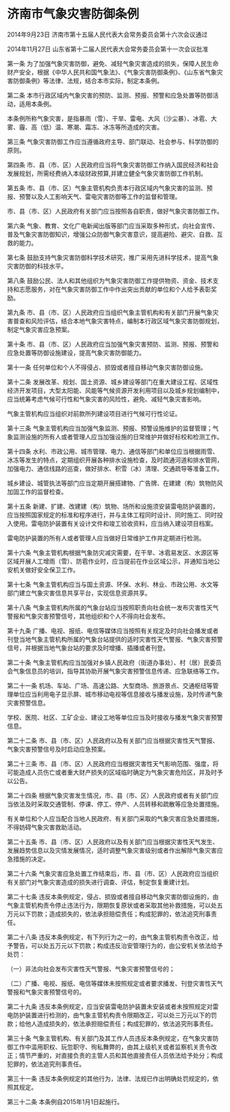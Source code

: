 # 济南市气象灾害防御条例

2014年9月23日 济南市第十五届人民代表大会常务委员会第十六次会议通过

2014年11月27日 山东省第十二届人民代表大会常务委员会第十一次会议批准

<!-- INFO END -->

第一条 为了加强气象灾害防御，避免、减轻气象灾害造成的损失，保障人民生命财产安全，根据《中华人民共和国气象法》、《气象灾害防御条例》、《山东省气象灾害防御条例》等法律、法规，结合本市实际，制定本条例。

第二条 本市行政区域内气象灾害的预防、监测、预报、预警和应急处置等防御活动，适用本条例。

本条例所称气象灾害，是指暴雨（雪）、干旱、雷电、大风（沙尘暴）、冰雹、大雾、霾、高（低）温、寒潮、霜冻、冰冻等所造成的灾害。

第三条 气象灾害防御工作应当遵循政府主导、部门联动、社会参与、科学防御的原则。

第四条 市、县（市、区）人民政府应当将气象灾害防御工作纳入国民经济和社会发展规划，所需经费纳入本级财政预算,并建立健全气象灾害防御工作机制。

第五条 市、县（市、区）气象主管机构负责本行政区域内气象灾害的监测、预报、预警以及人工影响天气、雷电灾害防御等工作的监督和管理。

市、县（市、区）人民政府有关部门应当按照各自职责，做好气象灾害防御工作。

第六条 气象、教育、文化广电新闻出版等部门应当采取多种形式，向社会宣传、普及气象灾害防御知识，增强公众防御气象灾害意识，提高避险、避灾、自救、互救的能力。

第七条 鼓励支持气象灾害防御科学技术研究，推广采用先进科学技术，提高气象灾害防御的科技水平。

第八条 鼓励公民、法人和其他组织为气象灾害防御工作提供物资、资金、技术支持和志愿服务，对在气象灾害防御工作中作出突出贡献的单位和个人给予表彰奖励。

第九条 市、县（市、区）人民政府应当组织气象主管机构和有关部门开展气象灾害普查和风险评估，结合本地气象灾害特点，编制本行政区域气象灾害防御规划，制定气象灾害应急预案。

第十条 市、县（市、区）人民政府应当加强气象灾害预防、监测、预报、预警和应急处置等防御设施建设，提高气象灾害防御能力。

第十一条 任何单位和个人不得侵占、损毁或者擅自移动气象灾害防御设施。

第十二条 发展改革、规划、国土资源、城乡建设等部门在重大建设工程、区域性经济开发项目，大型太阳能、风能等气候资源开发利用项目以及城乡规划编制中，应当统筹考虑气候可行性和气象灾害的风险性，避免、减轻气象灾害影响。

气象主管机构应当组织对前款所列建设项目进行气候可行性论证。

第十三条 气象主管机构应当加强气象监测、预报、预警设施维护的监督管理；气象监测设施的所有人或者管理人应当加强设施的日常维护并做好标校和检测工作。

第十四条 水利、市政公用、城市管理、电力、通信等部门和单位应当根据雨雪、冰冻等发生的特点，定期组织开展各种排水设施检查，及时疏通河道和排水管网，加强电力、通信线路的巡查，做好排水、积雪（冰）清理、交通疏导等准备工作。

城乡建设、城管执法等部门应当定期开展搭建物、广告牌、在建建（构）筑物防风加固工作的监督检查。

第十五条 新建、扩建、改建建（构）筑物、场所和设施须安装雷电防护装置的，应当按照国家规定的标准和程序进行，并与主体工程同时设计、同时施工、同时投入使用。雷电防护装置有关设计文件和竣工验收资料，应当纳入建设项目档案。

雷电防护装置的所有人或者管理人应当做好日常维护工作并定期进行检测。

第十六条 气象主管机构根据气象防灾减灾需要，在干旱、冰雹易发区、水源区等区域开展人工增雨（雪）、防雹作业时，应当提前在作业区域公示，并通知当地公安机关做好安全保卫工作。

第十七条 气象主管机构应当与国土资源、环保、水利、林业、市政公用、水文等部门建立气象灾害信息共享平台，实现信息资源共享。

第十八条 气象主管机构所属的气象台站应当按照职责向社会统一发布灾害性天气警报和气象灾害预警信号，其他组织和个人不得向社会发布。

第十九条 广播、电视、报纸、电信等媒体应当按照有关规定及时向社会播发或者刊登当地气象主管机构所属的气象台站提供的适时灾害性天气警报、气象灾害预警信号，并根据当地气象台站的要求及时增播、插播或者刊登。

第二十条 气象主管机构应当加强对乡镇人民政府（街道办事处）、村（居）民委员会气象信息员的培训，指导其协助开展气象灾害预警信息传递、应急联络等工作。

第二十一条 机场、车站、广场、高速公路、大型商场、旅游景点、交通枢纽等管理单位应当利用电子显示屏、城市移动电视等信息接收与播发设施，及时传递气象灾害预警信息。

学校、医院、社区、工矿企业、建设工地等单位应当及时接收与播发气象灾害预警信息。

第二十二条 市、县（市、区）人民政府以及有关部门应当根据灾害性天气警报、气象灾害预警信号及时启动应急预案。

第二十三条 市、县（市、区）人民政府应当根据灾害性天气影响范围、强度，将可能造成人员伤亡或者重大财产损失的区域临时确定为气象灾害危险区，并及时予以公告。

第二十四条 根据气象灾害发生情况，市、县（市、区）人民政府或者有关部门应当依法及时采取交通管制、停课、停工、停产、人员转移和疏散等应急处置措施。

有关单位和个人应当配合当地人民政府、有关部门采取的气象灾害应急处置措施，不得妨碍气象灾害救助活动。

第二十五条 市、县（市、区）人民政府以及有关部门应当根据灾害性天气发生、发展趋势信息以及灾情发展情况，适时调整气象灾害级别或者作出解除气象灾害应急措施的决定。

第二十六条 气象灾害应急处置工作结束后，市、县（市、区）人民政府应当组织有关部门对气象灾害造成的损失进行调查、评估，制定恢复重建计划。

第二十七条 违反本条例规定，侵占、损毁或者擅自移动气象灾害防御设施的，由气象主管机构责令停止违法行为，限期恢复原状或者采取其他补救措施，可以处五万元以下罚款；造成损失的，依法承担赔偿责任；构成犯罪的，依法追究刑事责任。

第二十八条 违反本条例规定，有下列行为之一的，由气象主管机构责令改正，给予警告，可以处五万元以下罚款；构成违反治安管理行为的，由公安机关依法给予处罚：

（一）非法向社会发布灾害性天气警报、气象灾害预警信号的；

（二）广播、电视、报纸、电信等媒体未按照规定或者要求播发、刊登灾害性天气警报和气象灾害预警信号的。

第二十九条 违反本条例规定，应当安装雷电防护装置未安装或者未按照规定对雷电防护装置进行检测的，由气象主管机构责令限期改正，可以处三万元以下的罚款；给他人造成损失的，依法承担赔偿责任；构成犯罪的，依法追究刑事责任。

第三十条 气象主管机构、有关部门及其工作人员违反本条例规定，在气象灾害防御工作中滥用职权、玩忽职守、徇私舞弊的，由其上级机关或者监察机关责令改正；情节严重的，对直接负责的主管人员和其他直接责任人员依法给予处分；构成犯罪的，依法追究刑事责任。

第三十一条 违反本条例规定的其他行为，法律、法规已作出明确处罚规定的，依照其规定。

第三十二条 本条例自2015年1月1日起施行。